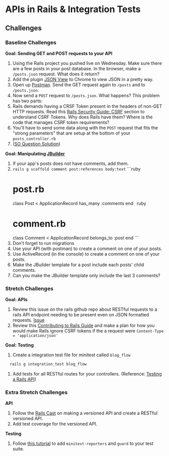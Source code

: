 # APIs in Rails & Integration Tests

## Challenges

### Baseline Challenges

**Goal: Sending GET and POST requests to your API**

1. Using the Rails project you pushed live on Wednesday. Make sure there are a few posts in your post database. In the browser, make a `/posts.json` request. What does it return?
1. Add the plugin [JSON View](https://chrome.google.com/webstore/detail/jsonview/chklaanhfefbnpoihckbnefhakgolnmc) to Chrome to view JSON in a pretty way.
1. Open up [Postman](https://www.getpostman.com/). Send the GET request again to `/posts` and to `/posts.json`.
1. Now send a `POST` request to `/posts.json`. What happens? This problem has two parts:
  1. Rails demands having a CRSF Token present in the headers of non-GET HTTP requests. Read this [Rails Security Guide: CSRF](http://guides.rubyonrails.org/security.html#csrf-countermeasures) section to understand CSRF Tokens. Why does Rails have them? Where is the code that manages CSRF token requirements?
  1. You'll have to send some data along with the `POST` request that fits the "strong parameters" that are setup at the bottom of your `posts_controller.rb`
  1. ([SO Question Solution](http://stackoverflow.com/questions/18690196/how-should-i-format-a-json-post-request-to-my-rails-app)) 

**Goal: Manipulating [JBuilder](https://github.com/rails/jbuilder)**

1. If your app's posts does not have comments, add them.
  1. `rails g scaffold comment post:references body:text`
    ```ruby
      # post.rb
      class Post < ApplicationRecord
        has_many :comments
      end
    ```
    ```ruby
      # comment.rb
      class Comment < ApplicationRecord
        belongs_to :post
      end
    ```
  1. Don't forget to run migrations
1. Use your API (with postman) to create a comment on one of your posts.
1. Use ActiveRecord (in the console) to create a comment on one of your posts.
1. Make the JBuilder template for a post include each posts' child comments.
1. Can you make the JBuilder template only include the last 3 comments?

### Stretch Challenges

**Goal: APIs**

1. Review this issue on the rails github repo about RESTful requests to a rails API endpoint needing to be present even on JSON formatted requests. [Issue](https://github.com/rails/rails/issues/3041)
1. Review this [Contributing to Rails Guide](http://guides.rubyonrails.org/contributing_to_ruby_on_rails.html) and make a plan for how you would make Rails ignore CSRF tokens if the a request were `Content-Type = 'application/json'`

**Goal: Testing** 

1. Create a integration test file for minitest called `blog_flow`
  ```bash
    rails g integration_test blog_flow
  ```
1. Add tests for all RESTful routes for your controllers. (Reference: [Testing a Rails API](http://johnmosesman.com/testing-a-rails-api/))

### Extra Stretch Challenges

**API**

1. Follow the [Rails Cast](http://railscasts.com/episodes/350-rest-api-versioning) on making a versioned API and create a RESTful versioned API.
1. Add test coverage for the versioned API.

**Testing**

1. Follow [this tutorial](https://medium.com/@heidar/how-i-test-rails-apps-with-minitest-capybara-and-guard-5e07a6856781#.5mt5b0si6) to add `minitest-reporters` and `guard` to your test suite.
